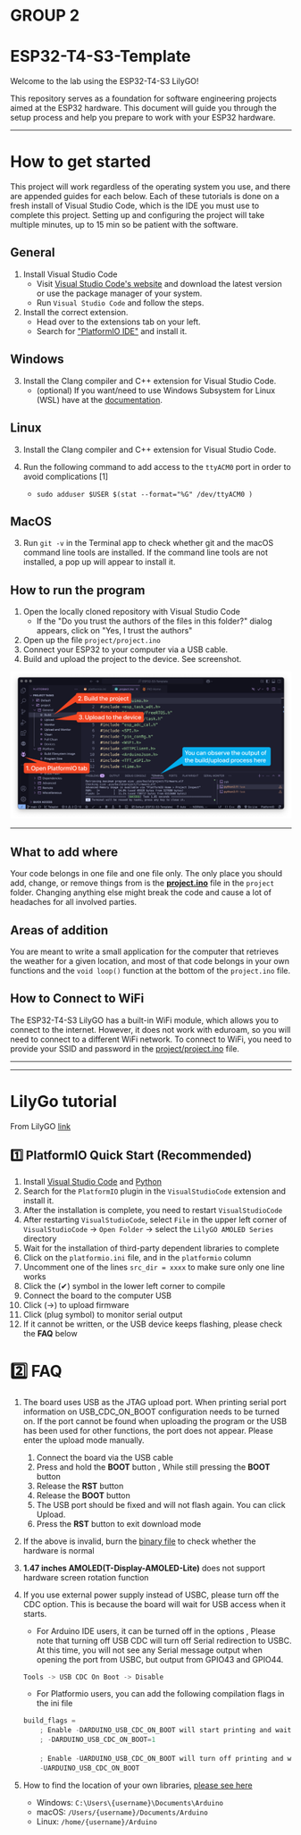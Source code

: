 # GROUP 2

# ESP32-T4-S3-Template

Welcome to the lab using the ESP32-T4-S3 LilyGO!

This repository serves as a foundation for software engineering projects aimed at the ESP32 hardware.
This document will guide you through the setup process and help you prepare to work with your ESP32 hardware.

---

# How to get started

This project will work regardless of the operating system you use, and there are appended guides for each below.
Each of these tutorials is done on a fresh install of Visual Studio Code, which is the IDE you must use to complete this project.
Setting up and configuring the project will take multiple minutes, up to 15 min so be patient with the software.

## General

1. Install Visual Studio Code
   * Visit [Visual Studio Code's website](https://code.visualstudio.com/download) and download the latest version or use the package manager of your system.
   * Run `Visual Studio Code` and follow the steps.
2. Install the correct extension.
   * Head over to the extensions tab on your left.
   * Search for ["PlatformIO IDE"](https://marketplace.visualstudio.com/items?itemName=platformio.platformio-ide) and install it.

## Windows

3. Install the Clang compiler and C++ extension for Visual Studio Code.
   * (optional) If you want/need to use Windows Subsystem for Linux (WSL) have at the [documentation](https://code.visualstudio.com/docs/remote/wsl).

## Linux

3. Install the Clang compiler and C++ extension for Visual Studio Code.

4. Run the following command to add access to the `ttyACM0` port in order to avoid complications [1]
   * `sudo adduser $USER $(stat --format="%G" /dev/ttyACM0 )`

## MacOS

3. Run `git -v` in the Terminal app to check whether git and the macOS command line tools are installed. If the command line tools are not installed, a pop up will appear to install it.

## How to run the program

1. Open the locally cloned repository with Visual Studio Code
    * If the "Do you trust the authors of the files in this folder?" dialog appears, click on "Yes, I trust the authors"
2. Open up the file `project/project.ino`
3. Connect your ESP32 to your computer via a USB cable.
4. Build and upload the project to the device. See screenshot.

![[screenshot](./assets/screenshot.png)](./assets/screenshot.png)

---

## What to add where

Your code belongs in one file and one file only. The only place you should add, change, or remove things from is the [**project.ino**](project/project.ino) file in the `project` folder. Changing anything else might break the code and cause a lot of headaches for all involved parties.

## Areas of addition

You are meant to write a small application for the computer that retrieves the weather for a given location, and most of that code belongs in your own functions and the `void loop()` function at the bottom of the `project.ino` file.

## How to Connect to WiFi

The ESP32-T4-S3 LilyGO has a built-in WiFi module, which allows you to connect to the internet.
However, it does not work with eduroam, so you will need to connect to a different WiFi network.
To connect to WiFi, you need to provide your SSID and password in the [project/project.ino](./project/project.ino) file.


---

---

# LilyGo tutorial

From LilyGO [link](https://github.com/Xinyuan-LilyGO/LilyGo-AMOLED-Series)

## 1️⃣ PlatformIO Quick Start (Recommended)

1. Install [Visual Studio Code](https://code.visualstudio.com/) and [Python](https://www.python.org/)
2. Search for the `PlatformIO` plugin in the `VisualStudioCode` extension and install it.
3. After the installation is complete, you need to restart `VisualStudioCode`
4. After restarting `VisualStudioCode`, select `File` in the upper left corner of `VisualStudioCode` -> `Open Folder` -> select the `LilyGO AMOLED Series` directory
5. Wait for the installation of third-party dependent libraries to complete
6. Click on the `platformio.ini` file, and in the `platformio` column
7. Uncomment one of the lines `src_dir = xxxx` to make sure only one line works
8. Click the (✔) symbol in the lower left corner to compile
9. Connect the board to the computer USB
10. Click (→) to upload firmware
11. Click (plug symbol) to monitor serial output
12. If it cannot be written, or the USB device keeps flashing, please check the **FAQ** below


# 2️⃣ FAQ

1. The board uses USB as the JTAG upload port. When printing serial port information on USB_CDC_ON_BOOT configuration needs to be turned on.
   If the port cannot be found when uploading the program or the USB has been used for other functions, the port does not appear.
   Please enter the upload mode manually.

   1. Connect the board via the USB cable
   2. Press and hold the **BOOT** button , While still pressing the **BOOT** button
   3. Release the **RST** button
   4. Release the **BOOT** button
   5. The USB port should be fixed and will not flash again. You can click Upload.
   6. Press the **RST** button to exit download mode

2. If the above is invalid, burn the [binary file](./firmware/README.MD) to check whether the hardware is normal
3. **1.47 inches AMOLED(T-Display-AMOLED-Lite)** does not support hardware screen rotation function
4. If you use external power supply instead of USBC, please turn off the CDC option. This is because the board will wait for USB access when it starts.

   - For Arduino IDE users, it can be turned off in the options , Please note that turning off USB CDC will turn off Serial redirection to USBC. At this time, you will not see any Serial message output when opening the port from USBC, but output from GPIO43 and GPIO44.

   ```c
   Tools -> USB CDC On Boot -> Disable
   ```

   - For Platformio users, you can add the following compilation flags in the ini file

   ```c
   build_flags =
       ; Enable -DARDUINO_USB_CDC_ON_BOOT will start printing and wait for terminal access during startup
       ; -DARDUINO_USB_CDC_ON_BOOT=1

       ; Enable -UARDUINO_USB_CDC_ON_BOOT will turn off printing and will not block when using the battery
       -UARDUINO_USB_CDC_ON_BOOT
   ```
5. How to find the location of your own libraries, [please see here](https://support.arduino.cc/hc/en-us/articles/4415103213714-Find-sketches-libraries-board-cores-and-other-files-on-your-computer)
     - Windows: `C:\Users\{username}\Documents\Arduino`
     - macOS: `/Users/{username}/Documents/Arduino`
     - Linux: `/home/{username}/Arduino`